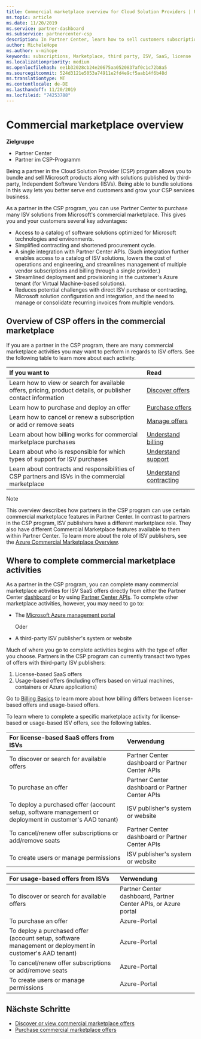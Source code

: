 ```yaml
---
title: Commercial marketplace overview for Cloud Solution Providers | Partner Center
ms.topic: article
ms.date: 11/20/2019
ms.service: partner-dashboard
ms.subservice: partnercenter-csp
description: In Partner Center, learn how to sell customers subscriptions to Software as a Service (SaaS) offers from Independent Software Vendors (ISVs) in the marketplace.
author: MicheleHope
ms.author: v-mihope
keywords: subscriptions, Marketplace, third party, ISV, SaaS, license
ms.localizationpriority: medium
ms.openlocfilehash: ee1b32028cb24e20675aa0520837af0c1c72b8a5
ms.sourcegitcommit: 524d3121e5053a74911e2fd4e9cf5aab14f6b48d
ms.translationtype: MT
ms.contentlocale: de-DE
ms.lasthandoff: 11/20/2019
ms.locfileid: "74253788"
---
```

# <a name="commercial-marketplace-overview"></a>Commercial marketplace overview

**Zielgruppe**

- Partner Center
- Partner im CSP-Programm

Being a partner in the Cloud Solution Provider (CSP) program allows you to bundle and sell Microsoft products along with solutions published by third-party, Independent Software Vendors (ISVs). Being able to bundle solutions in this way lets you better serve end customers and grow your CSP services business.

As a partner in the CSP program, you can use Partner Center to purchase many ISV solutions from Microsoft's commercial marketplace. This gives you and your customers several key advantages:

- Access to a catalog of software solutions optimized for Microsoft technologies and environments.
- Simplified contracting and shortened procurement cycle.
- A single integration with Partner Center APIs. (Such integration further enables access to a catalog of ISV solutions, lowers the cost of operations and engineering, and streamlines management of multiple vendor subscriptions and billing through a single provider.)
- Streamlined deployment and provisioning in the customer's Azure tenant (for Virtual Machine-based solutions).
- Reduces potential challenges with direct ISV purchase or contracting, Microsoft solution configuration and integration, and the need to manage or consolidate recurring invoices from multiple vendors.

## <a name="overview-of-csp-offers-in-the-commercial-marketplace"></a>Overview of CSP offers in the commercial marketplace

If you are a partner in the CSP program, there are many commercial marketplace activities you may want to perform in regards to ISV offers. See the following table to learn more about each activity.

|**If you want to**  |**Read**   |
|:------------------------------------|:------------------|
|Learn how to view or search for available offers, pricing, product details, or publisher contact information | [Discover offers](csp-commercial-marketplace-discover.md) | 
|Learn how to purchase and deploy an offer   | [Purchase offers](csp-commercial-marketplace-purchase.md)   | 
|Learn how to cancel or renew a subscription or add or remove seats  | [Manage offers](csp-commercial-marketplace-manage.md) |
|Learn about how billing works for commercial marketplace purchases | [Understand billing](csp-commercial-marketplace-billing.md) |
|Learn about who is responsible for which types of support for ISV purchases | [Understand support](csp-commercial-marketplace-support.md) |
|Learn about contracts and responsibilities of CSP partners and ISVs in the commercial marketplace | [Understand contracting](csp-commercial-marketplace-contracting.md) |

> [!NOTE]
> This overview describes how partners in the CSP program can use certain commercial marketplace features in Partner Center. In contrast to partners in the CSP program, ISV publishers have a different marketplace role. They also have different Commercial Marketplace features available to them within Partner Center. To learn more about the role of ISV publishers, see the [Azure Commercial Marketplace Overview](https://docs.microsoft.com/azure/marketplace/partner-center-portal/commercial-marketplace-overview).

## <a name="where-to-complete-commercial-marketplace-activities"></a>Where to complete commercial marketplace activities

As a partner in the CSP program, you can complete many commercial marketplace activities for ISV SaaS offers directly from either the Partner Center [dashboard](https://partner.microsoft.com/dashboard) or by using [Partner Center APIs](https://docs.microsoft.com/partner-center/develop/). To complete other marketplace activities, however, you may need to go to:

- The [Microsoft Azure management portal](https://portal.azure.com/)

    Oder

- A third-party ISV publisher's system or website

Much of where you go to complete activities begins with the type of offer you choose. Partners in the CSP program can currently transact two types of offers with third-party ISV publishers:

1. License-based SaaS offers  
2. Usage-based offers (including offers based on virtual machines, containers or Azure applications)

Go to [Billing Basics](billing-basics.md) to learn more about how billing differs between license-based offers and usage-based offers.  

To learn where to complete a specific marketplace activity for license-based or usage-based ISV offers, see the following tables.

|**For license-based SaaS offers from ISVs**  |**Verwendung**  |
|:------------------------------------|:------------------|
|To discover or search for available offers  | Partner Center dashboard or Partner Center APIs  |
|To purchase an offer  | Partner Center dashboard or Partner Center APIs  |
|To deploy a purchased offer (account setup, software management or deployment in customer's AAD tenant)  | ISV publisher's system or website  |
|To cancel/renew offer subscriptions or add/remove seats | Partner Center dashboard or Partner Center APIs  |
|To create users or manage permissions  | ISV publisher's system or website  |

|**For usage-based offers from ISVs**  |**Verwendung**  |
|:------------------------------------|:------------------|
|To discover or search for available offers  | Partner Center dashboard, Partner Center APIs, or Azure portal  |
|To purchase an offer  | Azure-Portal  |
|To deploy a purchased offer (account setup, software management or deployment in customer's AAD tenant)  | Azure-Portal  |
|To cancel/renew offer subscriptions or add/remove seats | Azure-Portal  |
|To create users or manage permissions  | Azure-Portal  |

## <a name="next-steps"></a>Nächste Schritte

- [Discover or view commercial marketplace offers](csp-commercial-marketplace-discover.md)
- [Purchase commercial marketplace offers](csp-commercial-marketplace-purchase.md)